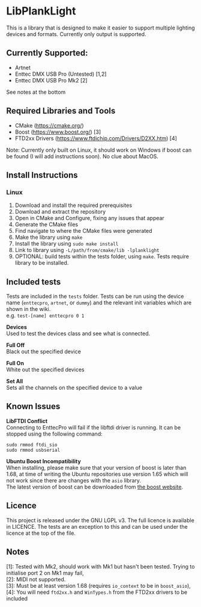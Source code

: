 # LibPlankLight
This is a library that is designed to make it easier to support multiple lighting devices and formats. Currently only output is supported.

## Currently Supported:
+ Artnet
+ Enttec DMX USB Pro (Untested) [1,2]
+ Enttec DMX USB Pro Mk2 [2]

See notes at the bottom

## Required Libraries and Tools
+ CMake (https://cmake.org/)
+ Boost (https://www.boost.org/) [3]
+ FTD2xx Drivers (https://www.ftdichip.com/Drivers/D2XX.htm) [4]

Note: Currently only built on Linux, it should work on Windows if boost can be found (I will add instructions soon). No clue about MacOS.

## Install Instructions
### Linux
1. Download and install the required prerequisites
2. Download and extract the repository
3. Open in CMake and Configure, fixing any issues that appear
4. Generate the CMake files
5. Find navigate to where the CMake files were generated
3. Make the library using `make`
4. Install the library using `sudo make install`
5. Link to library using `-L/path/from/cmake/lib -lplanklight`
6. OPTIONAL: build tests within the tests folder, using `make`. Tests require library to be installed.

## Included tests
Tests are included in the `tests` folder. Tests can be run using the device name (`enttecpro`, `artnet`, or `dummy`) and the relevant init variables which are shown in the wiki.  
e.g. `test-[name] enttecpro 0 1`

**Devices**  
Used to test the devices class and see what is connected.

**Full Off**  
Black out the specified device

**Full On**  
White out the specified devices

**Set All**  
Sets all the channels on the specified device to a value

## Known Issues
**LibFTDI Conflict**  
Connecting to EnttecPro will fail if the libftdi driver is running. It can be stopped using the following command:
```
sudo rmmod ftdi_sio
sudo rmmod usbserial
```

**Ubuntu Boost Incompatibility**  
When installing, please make sure that your version of boost is later than 1.68, at time of writing the Ubuntu repositories use version 1.65 which will not work since there are changes with the `asio` library.  
The latest version of boost can be downloaded from [the boost website](https://www.boost.org/).

## Licence
This project is released under the GNU LGPL v3. The full licence is available in LICENCE. The tests are an exception to this and can be used under the licence at the top of the file.

## Notes
[1]: Tested with Mk2, should work with Mk1 but hasn't been tested. Trying to initialise port 2 on Mk1 may fail,  
[2]: MIDI not supported.  
[3]: Must be at least version 1.68 (requires `io_context` to be in `boost_asio`),  
[4]: You will need `ftd2xx.h` and `WinTypes.h` from the FTD2xx drivers to be included
